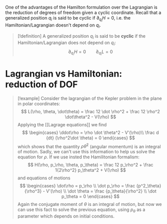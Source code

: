 One of the advantages of the Hamilton formulation over the Lagrangian is the reduction of degrees of freedom given a cyclic coordinate. Recall that a generalized position $q_i$ is said to be cyclic if $\partial_{q_i}H = 0$, i.e. the Hamiltonian/Lagrangian doesn't depend on $q_i$. 

>  [!definition]
>  A generalized position $q_i$ is said to be **cyclic** if the Hamiltonian/Lagrangian does not depend on $q_i$:
> $$
> \partial_{q_i} H = 0 \qquad \partial_{q_i}L = 0
> $$ 

# Lagrangian vs Hamiltonian: reduction of DOF

> [!example] 
> Consider the lagrangian of the Kepler problem in  the plane in polar coordinates:
> $$
> L(\rho, \theta, \dot\theta) = \frac 12 \dot \rho^2 + \frac 12 \rho^2 \dot\theta^2 - V(\rho)
> $$
> Applying the [[Lagrage equations]] we find 
> $$
> \begin{cases}
> \ddot\rho = \rho \dot \theta^2 - V'(\rho)\\
> \frac d {dt} (\rho^2\dot \theta) = 0
> \end{cases}
> $$
which shows that the quantity $\rho \dot \theta^2$ (angular momentum) is an integral of motion. Sadly, we can't use this information to help us solve the equation for $\rho$. 
If we use insted the Hamilitonian formalism:
>$$
>H(\rho, p_\rho, \theta, p_\theta) = \frac 12 p_\rho^2 + \frac 1{2\rho^2} p_\theta^2 + V(\rho)
>$$
>and equations of motions
>$$
>\begin{cases}
>\dot\rho = p_\rho \\
>\dot p_\rho = \frac {p^2_\theta}{\rho^3} - V'(\rho) \\
>\dot \theta = \frac {p_\theta}{\rho^2} \\
>\dot p_\theta = 0
>\end{cases}
>$$
>Again the conjugate moment of $\theta$ is an integral of motion, but now we can use this fact to solve the previous equation, using $p_\theta$ as a parameter which depends on initial conditions.








